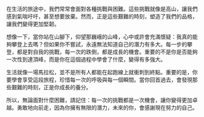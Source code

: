 在生活的旅途中，我們常常會面對各種挑戰與困難。這些挑戰就像是高山，讓我們感到氣喘吁吁，甚至想要放棄。然而，正是這些艱難的時刻，塑造了我們的品格，讓我們變得更加堅韌。

想像一下，當你站在山腳下，仰望那巍峨的山峰，心中或許會充滿懷疑：我真的能夠攀登上去嗎？但如果你不嘗試，永遠無法知道自己的潛力有多大。每一步的攀登，都是對自我的挑戰，每一次的跌倒，都是成長的機會。重要的不是你是否能夠一次性到達頂峰，而是你在這個過程中學會了什麼，變得有多強大。

生活就像一場馬拉松，並不是所有人都能在起跑線上就衝刺到終點。重要的是，你要學會享受這段旅程，珍惜每一次的呼吸與每一個瞬間。當你回首過去，會發現那些艱難的時刻，正是你成長的養分。

所以，無論面對什麼困難，請記住：每一次的挑戰都是一次機會，讓你變得更加卓越。勇敢地向前走，因為你擁有無限的潛力，未來的你，會感謝現在努力的自己。